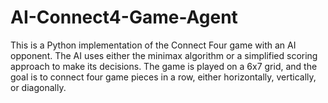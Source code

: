 # AI-Connect4-Game-Agent
This is a Python implementation of the Connect Four game with an AI opponent. The AI uses either the minimax algorithm or a simplified scoring approach to make its decisions. The game is played on a 6x7 grid, and the goal is to connect four game pieces in a row, either horizontally, vertically, or diagonally.
